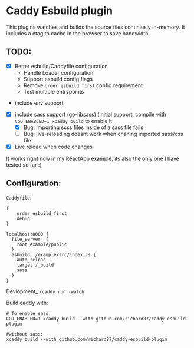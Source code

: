 # Caddy Esbuild plugin

This plugins watches and builds the source files continiusly in-memory. It includes a etag to cache in the browser to save bandwidth.

## TODO:
- [X] Better esbuild/Caddyfile configuration
  - Handle Loader configuration
  - Support esbuild config flags
  - Remove `order esbuild first` config requirement
  - Test multiple entrypoints
- include env support
- [X] include sass support (go-libsass) (initial support, compile with `CGO_ENABLED=1 xcaddy build` to enable it 
  - [X] Bug: Importing scss files inside of a sass file fails
  - [ ] Bug: live-reloading doesnt work when chaning imported sass/css file
- [X] Live reload when code changes

It works right now in my ReactApp example, its also the only one I have tested so far :)

## Configuration:
`Caddyfile`:
```
{
	order esbuild first
	debug
}

localhost:8080 {
  file_server  {
    root example/public
  }
  esbuild ./example/src/index.js {
    auto_reload
    target /_build
    sass
  }
}
```

Devlopment_ `xcaddy run -watch`

Build caddy with: 
```shell
# To enable sass:
CGO_ENABLED=1 xcaddy build --with github.com/richard87/caddy-esbuild-plugin

#without sass:
xcaddy build --with github.com/richard87/caddy-esbuild-plugin
```